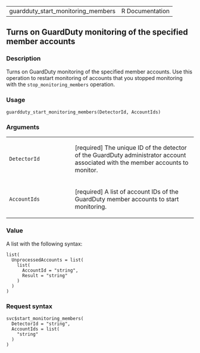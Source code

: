 <table style="width: 100%;">
<tbody>
<tr class="odd">
<td>guardduty_start_monitoring_members</td>
<td style="text-align: right;">R Documentation</td>
</tr>
</tbody>
</table>

## Turns on GuardDuty monitoring of the specified member accounts

### Description

Turns on GuardDuty monitoring of the specified member accounts. Use this
operation to restart monitoring of accounts that you stopped monitoring
with the `stop_monitoring_members` operation.

### Usage

    guardduty_start_monitoring_members(DetectorId, AccountIds)

### Arguments

<table>
<colgroup>
<col style="width: 35%" />
<col style="width: 65%" />
</colgroup>
<tbody>
<tr class="odd">
<td><code
id="guardduty_start_monitoring_members_:_DetectorId">DetectorId</code></td>
<td><p>[required] The unique ID of the detector of the GuardDuty
administrator account associated with the member accounts to
monitor.</p></td>
</tr>
<tr class="even">
<td><code
id="guardduty_start_monitoring_members_:_AccountIds">AccountIds</code></td>
<td><p>[required] A list of account IDs of the GuardDuty member accounts
to start monitoring.</p></td>
</tr>
</tbody>
</table>

### Value

A list with the following syntax:

    list(
      UnprocessedAccounts = list(
        list(
          AccountId = "string",
          Result = "string"
        )
      )
    )

### Request syntax

    svc$start_monitoring_members(
      DetectorId = "string",
      AccountIds = list(
        "string"
      )
    )
